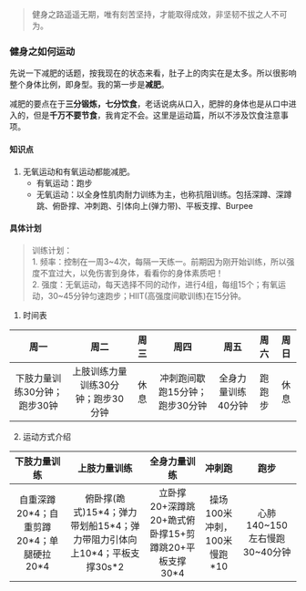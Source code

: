 > 健身之路遥遥无期，唯有刻苦坚持，才能取得成效，非坚韧不拔之人不可为。

### 健身之如何运动

先说一下减肥的话题，按我现在的状态来看，肚子上的肉实在是太多。所以很影响整个身体比例，即身型。我的第一步是**减肥**。

减肥的要点在于**三分锻炼，七分饮食**，老话说病从口入，肥胖的身体也是从口中进入的，但是**千万不要节食**，我肯定不会。这里是运动篇，所以不涉及饮食注意事项。

#### 知识点

1. 无氧运动和有氧运动都能减肥。  
   - 有氧运动：跑步
   - 无氧运动：以全身性肌肉耐力训练为主，也称抗阻训练。包括深蹲、深蹲跳、俯卧撑、冲刺跑、引体向上(弹力带)、平板支撑、Burpee

#### 具体计划

> 训练计划：  
    1. 频率：控制在一周3\~4次，每隔一天练一。前期因为刚开始训练，所以强度不宜过大，以免伤害到身体，看看你的身体素质吧！  
    2. 强度：无氧运动，每天选择不同的动作，进行4组，每组15个；有氧运动，30\~45分钟匀速跑步；HIIT(高强度间歇训练)在15分钟。

1. 时间表

周一 | 周二 | 周三 | 周四 | 周五 | 周六 | 周日
:-: | :-: | :-: | :-: | :-: | :-: | :-:
下肢力量训练30分钟；跑步30钟 | 上肢训练力量训练30分钟；跑步30分钟 | 休息 | 冲刺跑间歇跑15分钟；跑步30分钟 | 全身力量训练40分钟 | 跑跑步 | 休息

2. 运动方式介绍

下肢力量训练 | 上肢力量训练 | 全身力量训练 | 冲刺跑 | 跑步
:-: | :-: | :-: | :-: | :-: | 
自重深蹲20\*4；自重剪蹲20\*4；单腿硬拉20\*4 | 俯卧撑(跪式)15\*4；弹力带划船15\*4；弹力带阻力引体向上10\*4；平板支撑30s\*2 | 立卧撑20+深蹲跳20+跪式俯卧撑15+剪蹲跳20+平板支撑30\*4 | 操场100米冲刺，100米慢跑\*10 | 心肺140\~150左右慢跑30\~40分钟
